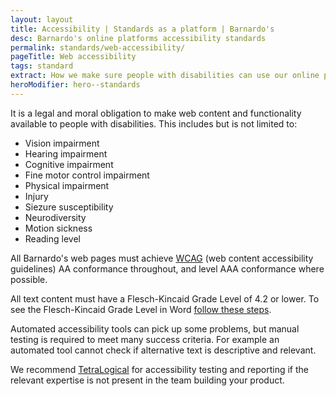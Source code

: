 ```yaml
---
layout: layout
title: Accessibility | Standards as a platform | Barnardo's
desc: Barnardo's online platforms accessibility standards
permalink: standards/web-accessibility/
pageTitle: Web accessibility
tags: standard
extract: How we make sure people with disabilities can use our online products.
heroModifier: hero--standards
---
```


It is a legal and moral obligation to make web content and functionality available to people with disabilities. This includes but is not limited to:

- Vision impairment
- Hearing impairment
- Cognitive impairment
- Fine motor control impairment
- Physical impairment
- Injury
- Siezure susceptibility
- Neurodiversity
- Motion sickness
- Reading level

All Barnardo's web pages must achieve [WCAG](https://www.w3.org/TR/WCAG21/) (web content accessibility guidelines) AA conformance throughout, and level AAA conformance where possible.

All text content must have a Flesch-Kincaid Grade Level of 4.2 or lower. To see the Flesch-Kincaid Grade Level in Word [follow these steps](https://support.microsoft.com/en-us/office/get-your-document-s-readability-and-level-statistics-85b4969e-e80a-4777-8dd3-f7fc3c8b3fd2).

Automated accessibility tools can pick up some problems, but manual testing is required to meet many success criteria. For example an automated tool cannot check if alternative text is descriptive and relevant.

We recommend [TetraLogical](https://tetralogical.com/) for accessibility testing and reporting if the relevant expertise is not present in the team building your product.
